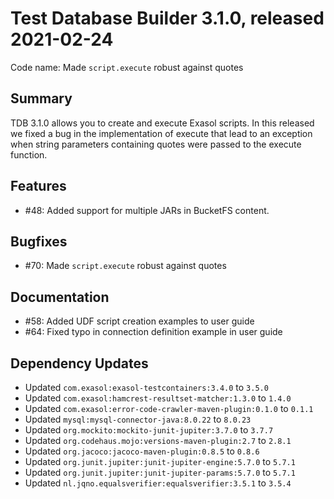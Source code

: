 # Test Database Builder 3.1.0, released 2021-02-24

Code name: Made `script.execute` robust against quotes

## Summary

TDB 3.1.0 allows you to create and execute Exasol scripts. In this released we fixed a bug in the implementation of execute that lead to an exception when string parameters containing quotes were passed to the execute function.

## Features

* #48: Added support for multiple JARs in BucketFS content.

## Bugfixes

* #70: Made `script.execute` robust against quotes

## Documentation

* #58: Added UDF script creation examples to user guide
* #64: Fixed typo in connection definition example in user guide

## Dependency Updates

* Updated `com.exasol:exasol-testcontainers:3.4.0` to `3.5.0`
* Updated `com.exasol:hamcrest-resultset-matcher:1.3.0` to `1.4.0`
* Updated `com.exasol:error-code-crawler-maven-plugin:0.1.0` to `0.1.1`
* Updated `mysql:mysql-connector-java:8.0.22` to `8.0.23`
* Updated `org.mockito:mockito-junit-jupiter:3.7.0` to `3.7.7`
* Updated `org.codehaus.mojo:versions-maven-plugin:2.7` to `2.8.1`
* Updated `org.jacoco:jacoco-maven-plugin:0.8.5` to `0.8.6`
* Updated `org.junit.jupiter:junit-jupiter-engine:5.7.0` to `5.7.1`
* Updated `org.junit.jupiter:junit-jupiter-params:5.7.0` to `5.7.1`
* Updated `nl.jqno.equalsverifier:equalsverifier:3.5.1` to `3.5.4`
